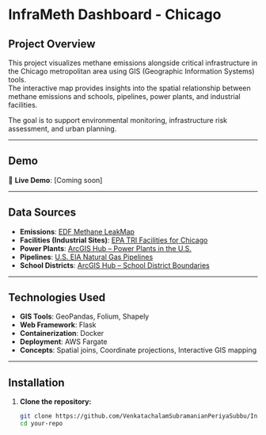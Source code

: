 # InfraMeth Dashboard - Chicago

## Project Overview
This project visualizes methane emissions alongside critical infrastructure in the Chicago metropolitan area using GIS (Geographic Information Systems) tools.  
The interactive map provides insights into the spatial relationship between methane emissions and schools, pipelines, power plants, and industrial facilities.

The goal is to support environmental monitoring, infrastructure risk assessment, and urban planning.

---

## Demo
🚀 **Live Demo**: [Coming soon]

---

## Data Sources
- **Emissions**: [EDF Methane LeakMap](https://www.edf.org/climate/methane-leak-map)
- **Facilities (Industrial Sites)**: [EPA TRI Facilities for Chicago](https://www.epa.gov/toxics-release-inventory-tri-program/tri-basic-data-files)
- **Power Plants**: [ArcGIS Hub – Power Plants in the U.S.](https://hub.arcgis.com/datasets/arcgis-content::power-plants-in-the-u-s-/about)
- **Pipelines**: [U.S. EIA Natural Gas Pipelines](https://atlas.eia.gov/datasets/eia::natural-gas-interstate-and-intrastate-pipelines/about)
- **School Districts**: [ArcGIS Hub – School District Boundaries](https://hub.arcgis.com/datasets/arcgis-content::school-district-boundaries/about)

---

## Technologies Used
- **GIS Tools**: GeoPandas, Folium, Shapely
- **Web Framework**: Flask
- **Containerization**: Docker
- **Deployment**: AWS Fargate
- **Concepts**: Spatial joins, Coordinate projections, Interactive GIS mapping

---

## Installation

1. **Clone the repository:**
   ```bash
   git clone https://github.com/VenkatachalamSubramanianPeriyaSubbu/InfraMeth-Dashboard
   cd your-repo

